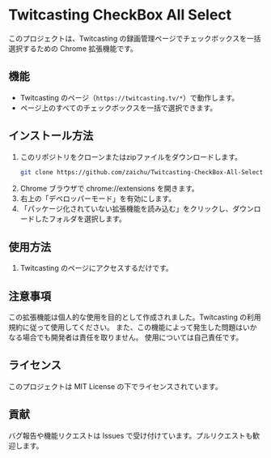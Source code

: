 # Twitcasting CheckBox All Select

このプロジェクトは、Twitcasting の録画管理ページでチェックボックスを一括選択するための Chrome 拡張機能です。

## 機能

- Twitcasting のページ（`https://twitcasting.tv/*`）で動作します。
- ページ上のすべてのチェックボックスを一括で選択できます。

## インストール方法

1. このリポジトリをクローンまたはzipファイルをダウンロードします。
   ```bash
   git clone https://github.com/zaichu/Twitcasting-CheckBox-All-Select.git

2. Chrome ブラウザで chrome://extensions を開きます。
3. 右上の「デベロッパーモード」を有効にします。
4. 「パッケージ化されていない拡張機能を読み込む」をクリックし、ダウンロードしたフォルダを選択します。

## 使用方法

1. Twitcasting のページにアクセスするだけです。

## 注意事項

この拡張機能は個人的な使用を目的として作成されました。Twitcasting の利用規約に従って使用してください。
また、この機能によって発生した問題はいかなる場合でも開発者は責任を取りません。
使用については自己責任です。

## ライセンス

このプロジェクトは MIT License の下でライセンスされています。

## 貢献
バグ報告や機能リクエストは Issues で受け付けています。プルリクエストも歓迎します。
